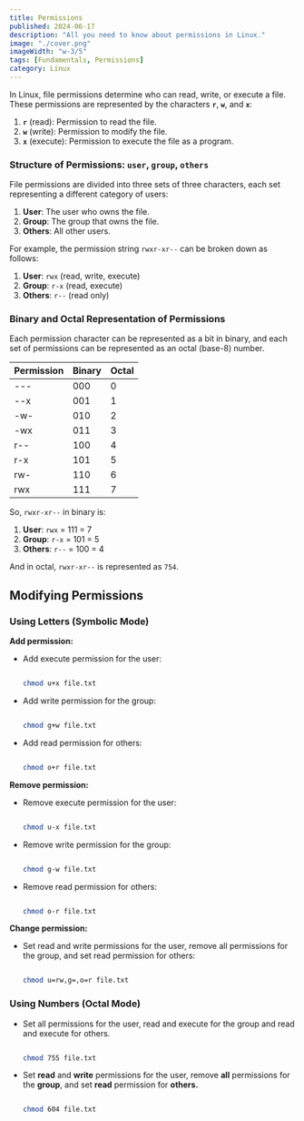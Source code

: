 ```yaml
---
title: Permissions
published: 2024-06-17
description: "All you need to know about permissions in Linux."
image: "./cover.png"
imageWidth: "w-3/5"
tags: [Fundamentals, Permissions]
category: Linux
---
```


In Linux, file permissions determine who can read, write, or execute a file. These permissions are represented by the characters **`r`**, **`w`**, and **`x`**:

1. **`r`** (read): Permission to read the file.
2. **`w`** (write): Permission to modify the file.
3. **`x`** (execute): Permission to execute the file as a program.

### Structure of Permissions: `user`, `group`, `others`

File permissions are divided into three sets of three characters, each set representing a different category of users:

1. **User**: The user who owns the file.
2. **Group**: The group that owns the file.
3. **Others**: All other users.

For example, the permission string `rwxr-xr--` can be broken down as follows:

1. **User**: `rwx` (read, write, execute)
2. **Group**: `r-x` (read, execute)
3. **Others**: `r--` (read only)

### Binary and Octal Representation of Permissions

Each permission character can be represented as a bit in binary, and each set of permissions can be represented as an octal (base-8) number.

| Permission | Binary | Octal |
| ---------- | ------ | ----- |
| ---        | 000    | 0     |
| --x        | 001    | 1     |
| -w-        | 010    | 2     |
| -wx        | 011    | 3     |
| r--        | 100    | 4     |
| r-x        | 101    | 5     |
| rw-        | 110    | 6     |
| rwx        | 111    | 7     |

So, `rwxr-xr--` in binary is:

1. **User**: `rwx` = 111 = 7
2. **Group**: `r-x` = 101 = 5
3. **Others**: `r--` = 100 = 4

And in octal, `rwxr-xr--` is represented as `754`.

## Modifying Permissions

### Using Letters (Symbolic Mode)

**Add permission:**

- Add execute permission for the user:

  ```bash

  chmod u+x file.txt
  ```

- Add write permission for the group:

  ```bash

  chmod g+w file.txt
  ```

- Add read permission for others:

  ```bash

  chmod o+r file.txt
  ```

**Remove permission:**

- Remove execute permission for the user:

  ```bash

  chmod u-x file.txt
  ```

- Remove write permission for the group:

  ```bash

  chmod g-w file.txt
  ```

- Remove read permission for others:

  ```bash

  chmod o-r file.txt
  ```

**Change permission:**

- Set read and write permissions for the user, remove all permissions for the group, and set read permission for others:

  ```bash

  chmod u=rw,g=,o=r file.txt
  ```

### Using Numbers (Octal Mode)

- Set all permissions for the user, read and execute for the group and read and execute for others.

  ```bash

  chmod 755 file.txt
  ```

- Set **read** and **write** permissions for the user, remove **all** permissions for the **group**, and set **read** permission for **others.**

  ```bash

  chmod 604 file.txt
  ```
